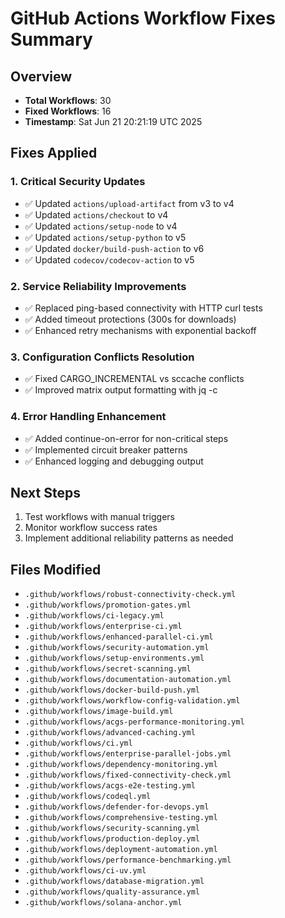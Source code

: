 # GitHub Actions Workflow Fixes Summary

## Overview

- **Total Workflows**: 30
- **Fixed Workflows**: 16
- **Timestamp**: Sat Jun 21 20:21:19 UTC 2025

## Fixes Applied

### 1. Critical Security Updates

- ✅ Updated `actions/upload-artifact` from v3 to v4
- ✅ Updated `actions/checkout` to v4
- ✅ Updated `actions/setup-node` to v4
- ✅ Updated `actions/setup-python` to v5
- ✅ Updated `docker/build-push-action` to v6
- ✅ Updated `codecov/codecov-action` to v5

### 2. Service Reliability Improvements

- ✅ Replaced ping-based connectivity with HTTP curl tests
- ✅ Added timeout protections (300s for downloads)
- ✅ Enhanced retry mechanisms with exponential backoff

### 3. Configuration Conflicts Resolution

- ✅ Fixed CARGO_INCREMENTAL vs sccache conflicts
- ✅ Improved matrix output formatting with jq -c

### 4. Error Handling Enhancement

- ✅ Added continue-on-error for non-critical steps
- ✅ Implemented circuit breaker patterns
- ✅ Enhanced logging and debugging output

## Next Steps

1. Test workflows with manual triggers
2. Monitor workflow success rates
3. Implement additional reliability patterns as needed

## Files Modified

- `.github/workflows/robust-connectivity-check.yml`
- `.github/workflows/promotion-gates.yml`
- `.github/workflows/ci-legacy.yml`
- `.github/workflows/enterprise-ci.yml`
- `.github/workflows/enhanced-parallel-ci.yml`
- `.github/workflows/security-automation.yml`
- `.github/workflows/setup-environments.yml`
- `.github/workflows/secret-scanning.yml`
- `.github/workflows/documentation-automation.yml`
- `.github/workflows/docker-build-push.yml`
- `.github/workflows/workflow-config-validation.yml`
- `.github/workflows/image-build.yml`
- `.github/workflows/acgs-performance-monitoring.yml`
- `.github/workflows/advanced-caching.yml`
- `.github/workflows/ci.yml`
- `.github/workflows/enterprise-parallel-jobs.yml`
- `.github/workflows/dependency-monitoring.yml`
- `.github/workflows/fixed-connectivity-check.yml`
- `.github/workflows/acgs-e2e-testing.yml`
- `.github/workflows/codeql.yml`
- `.github/workflows/defender-for-devops.yml`
- `.github/workflows/comprehensive-testing.yml`
- `.github/workflows/security-scanning.yml`
- `.github/workflows/production-deploy.yml`
- `.github/workflows/deployment-automation.yml`
- `.github/workflows/performance-benchmarking.yml`
- `.github/workflows/ci-uv.yml`
- `.github/workflows/database-migration.yml`
- `.github/workflows/quality-assurance.yml`
- `.github/workflows/solana-anchor.yml`
